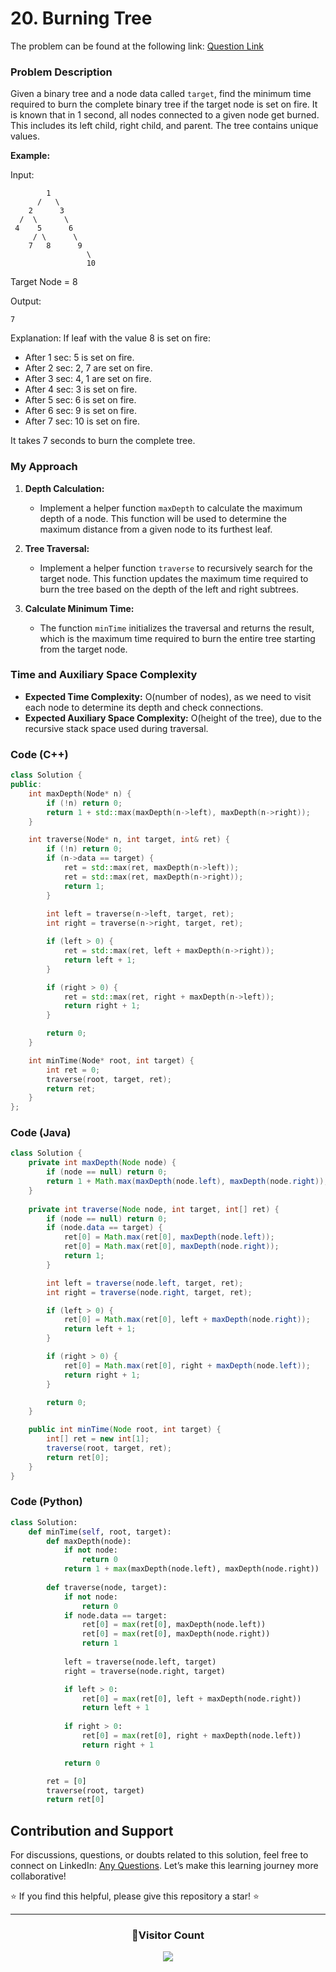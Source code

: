# <b>20. Burning Tree</b>

The problem can be found at the following link: [Question Link](https://www.geeksforgeeks.org/problems/burning-tree/1)

### Problem Description

Given a binary tree and a node data called `target`, find the minimum time required to burn the complete binary tree if the target node is set on fire. It is known that in 1 second, all nodes connected to a given node get burned. This includes its left child, right child, and parent. The tree contains unique values.

**Example:**

Input:
```
        1
      /   \
    2      3
  /  \      \
 4    5      6
     / \      \
    7   8      9
                 \
                 10
```
Target Node = 8

Output:
```
7
```
Explanation: If leaf with the value 8 is set on fire:
- After 1 sec: 5 is set on fire.
- After 2 sec: 2, 7 are set on fire.
- After 3 sec: 4, 1 are set on fire.
- After 4 sec: 3 is set on fire.
- After 5 sec: 6 is set on fire.
- After 6 sec: 9 is set on fire.
- After 7 sec: 10 is set on fire.

It takes 7 seconds to burn the complete tree.

### My Approach

1. **Depth Calculation:**
   - Implement a helper function `maxDepth` to calculate the maximum depth of a node. This function will be used to determine the maximum distance from a given node to its furthest leaf.

2. **Tree Traversal:**
   - Implement a helper function `traverse` to recursively search for the target node. This function updates the maximum time required to burn the tree based on the depth of the left and right subtrees.

3. **Calculate Minimum Time:**
   - The function `minTime` initializes the traversal and returns the result, which is the maximum time required to burn the entire tree starting from the target node.

### Time and Auxiliary Space Complexity

- **Expected Time Complexity:** O(number of nodes), as we need to visit each node to determine its depth and check connections.
- **Expected Auxiliary Space Complexity:** O(height of the tree), due to the recursive stack space used during traversal.

### Code (C++)

```cpp
class Solution {
public:
    int maxDepth(Node* n) {
        if (!n) return 0;
        return 1 + std::max(maxDepth(n->left), maxDepth(n->right));
    }

    int traverse(Node* n, int target, int& ret) {
        if (!n) return 0;
        if (n->data == target) {
            ret = std::max(ret, maxDepth(n->left));
            ret = std::max(ret, maxDepth(n->right));
            return 1;
        }
        
        int left = traverse(n->left, target, ret);
        int right = traverse(n->right, target, ret);

        if (left > 0) {
            ret = std::max(ret, left + maxDepth(n->right));
            return left + 1;
        }

        if (right > 0) {
            ret = std::max(ret, right + maxDepth(n->left));
            return right + 1;
        }

        return 0;
    }

    int minTime(Node* root, int target) {
        int ret = 0;
        traverse(root, target, ret);
        return ret;
    }
};
```

### Code (Java)

```java
class Solution {
    private int maxDepth(Node node) {
        if (node == null) return 0;
        return 1 + Math.max(maxDepth(node.left), maxDepth(node.right));
    }
    
    private int traverse(Node node, int target, int[] ret) {
        if (node == null) return 0;
        if (node.data == target) {
            ret[0] = Math.max(ret[0], maxDepth(node.left));
            ret[0] = Math.max(ret[0], maxDepth(node.right));
            return 1;
        }

        int left = traverse(node.left, target, ret);
        int right = traverse(node.right, target, ret);

        if (left > 0) {
            ret[0] = Math.max(ret[0], left + maxDepth(node.right));
            return left + 1;
        }

        if (right > 0) {
            ret[0] = Math.max(ret[0], right + maxDepth(node.left));
            return right + 1;
        }

        return 0;
    }

    public int minTime(Node root, int target) {
        int[] ret = new int[1];
        traverse(root, target, ret);
        return ret[0];
    }
}
```

### Code (Python)

```python
class Solution:
    def minTime(self, root, target):
        def maxDepth(node):
            if not node:
                return 0
            return 1 + max(maxDepth(node.left), maxDepth(node.right))
        
        def traverse(node, target):
            if not node:
                return 0
            if node.data == target:
                ret[0] = max(ret[0], maxDepth(node.left))
                ret[0] = max(ret[0], maxDepth(node.right))
                return 1
            
            left = traverse(node.left, target)
            right = traverse(node.right, target)

            if left > 0:
                ret[0] = max(ret[0], left + maxDepth(node.right))
                return left + 1
            
            if right > 0:
                ret[0] = max(ret[0], right + maxDepth(node.left))
                return right + 1

            return 0

        ret = [0]
        traverse(root, target)
        return ret[0]
```

## Contribution and Support

For discussions, questions, or doubts related to this solution, feel free to connect on LinkedIn: [Any Questions](https://www.linkedin.com/in/het-patel-8b110525a/). Let’s make this learning journey more collaborative!

⭐ If you find this helpful, please give this repository a star! ⭐

---

<div align="center">
  <h3><b>📍Visitor Count</b></h3>
</div>

<p align="center">
  <img src="https://profile-counter.glitch.me/Hunterdii/count.svg" />
</p>
